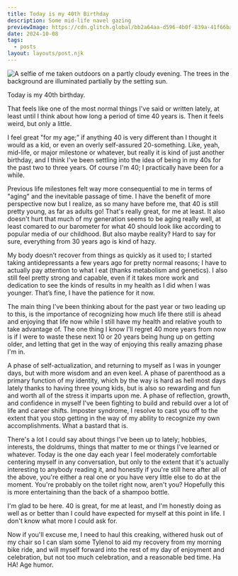 ```yaml
---
title: Today is my 40th Birthday
description: Some mid-life navel gazing
previewImage: https://cdn.glitch.global/bb2a64aa-d596-4b0f-839a-41f66ba7056e/a-very-40-selfie-haha-millennials.jpeg?v=1728520658922
date: 2024-10-08
tags:
  - posts
layout: layouts/post.njk
---
```


<img class="big-image" src="https://cdn.glitch.global/bb2a64aa-d596-4b0f-839a-41f66ba7056e/a-very-40-selfie-haha-millennials.jpeg?v=1728520658922" alt="A selfie of me taken outdoors on a partly cloudy evening. The trees in the background are illuminated partially by the setting sun.">

Today is my 40th birthday.

That feels like one of the most normal things I've said or written lately, at least until I think about how long a period of time 40 years is. Then it feels weird, but only a little.

I feel great "for my age;” if anything 40 is very different than I thought it would as a kid, or even an overly self-assured 20-something. Like, yeah, mid-life, or major milestone or whatever, but really it is kind of just another birthday, and I think I've been settling into the idea of being in my 40s for the past two to three years. Of course I'm 40; I practically have been for a while.

Previous life milestones felt way more consequential to me in terms of "aging" and the inevitable passage of time. I have the benefit of more perspective now but I realize, as so many have before me, that 40 is still pretty young, as far as adults go! That's really great, for me at least. It also doesn't hurt that much of my generation seems to be aging really well, at least comared to our barometer for what 40 should look like according to popular media of our childhood. But also maybe reality? Hard to say for sure, everything from 30 years ago is kind of hazy.

My body doesn’t recover from things as quickly as it used to; I started taking antidepressants a few years ago for pretty normal reasons; I have to actually pay attention to what I eat (thanks metabolism and genetics). I also still feel pretty strong and capable, even if it takes more work and dedication to see the kinds of results in my health as I did when I was younger. That’s fine, I have the patience for it now.

The main thing I've been thinking about for the past year or two leading up to this, is the importance of recognizing how much life there still is ahead and enjoying that life now while I still have my health and relative youth to take advantage of. The one thing I know I'll regret 40 more years from now is if I were to waste these next 10 or 20 years being hung up on getting older, and letting that get in the way of enjoying this really amazing phase I'm in.

A phase of self-actualization, and returning to myself as I was in younger days, but with more wisdom and an even keel. A phase of parenthood as a primary function of my identity, which by the way is hard as hell most days lately thanks to having three young kids, but is also so rewarding and fun and worth all of the stress it imparts upon me. A phase of reflection, growth, and confidence in myself I've been fighting to build and rebuild over a lot of life and career shifts. Imposter syndrome, I resolve to cast you off to the extent that you stop getting in the way of my ability to recognize my own accomplishments. What a bastard that is.

There's a lot I could say about things I've been up to lately; hobbies, interests, the doldrums, things that matter to me or things I've learned or whatever. Today is the one day each year I feel moderately comfortable centering myself in any conversation, but only to the extent that it's actually interesting to anybody reading it, and honestly if you're still here after all of the above, you're either a real one or you have very little else to do at the moment. You're probably on the toilet right now, aren't you? Hopefully this is more entertaining than the back of a shampoo bottle.

I'm glad to be here. 40 is great, for me at least, and I'm honestly doing as well as or better than I could have expected for myself at this point in life. I don't know what more I could ask for.

Now if you'll excuse me, I need to haul this creaking, withered husk out of my chair so I can slam some Tylenol to aid my recovery from my morning bike ride, and will myself forward into the rest of my day of enjoyment and celebration, but not too much celebration, and a reasonable bed time. Ha HA! Age humor.